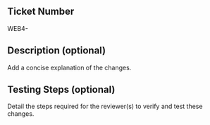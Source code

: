 ## Ticket Number
WEB4-

## Description (optional)
Add a concise explanation of the changes.

## Testing Steps (optional)
Detail the steps required for the reviewer(s) to verify and test these changes.

